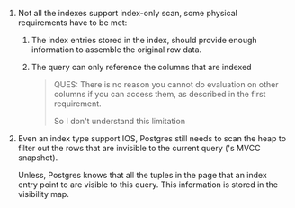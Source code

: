 1. Not all the indexes support index-only scan, some physical requirements have 
   to be met:
   
   1. The index entries stored in the index, should provide enough information 
      to assemble the original row data.
   2. The query can only reference the columns that are indexed
   
      > QUES: There is no reason you cannot do evaluation on other columns if
      > you can access them, as described in the first requirement.
      >
      > So I don't understand this limitation

2. Even an index type support IOS, Postgres still needs to scan the heap to filter
   out the rows that are invisible to the current query ('s MVCC snapshot). 
   
   Unless, Postgres knows that all the tuples in the page that an index entry point 
   to are visible to this query. This information is stored in the visibility map.
   
   